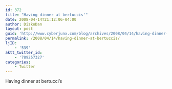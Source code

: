 ```yaml
---
id: 372
title: "Having dinner at bertuccis'"
date: 2008-04-14T21:12:06-04:00
author: DizkoDan
layout: post
guid: 'http://www.cyberjunx.com/blog/archives/2008/04/14/having-dinner-at-bertuccis/'
permalink: /2008/04/14/having-dinner-at-bertuccis/
ljID:
    - '539'
aktt_twitter_id:
    - '789257327'
categories:
    - Twitter
---
```


Having dinner at bertucci’s
